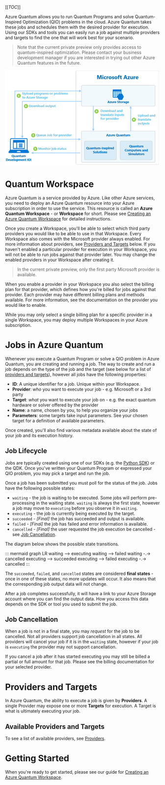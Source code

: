 [[_TOC_]]

Azure Quantum allows you to run Quantum Programs and solve Quantum-Inspired Optimization (QIO) problems in the cloud. Azure Quantum takes these jobs and schedules them with the desired provider for execution. Using our SDKs and tools you can easily run a job against multiple providers and targets to find the one that will work best for your scenario.

> Note that the current private preview only provides access to quantum-inspired optimization. Please contact your business development manager if you are interested in trying out other Azure Quantum features in the future.

![Azure Quantum Overview](../media/azure-quantum-flow-diagram.png)

# Quantum Workspace
Azure Quantum is a service provided by Azure. Like other Azure services, you need to deploy an Azure Quantum resource into your Azure subscription in order to use the service. This resource is called an **Azure Quantum Workspace** - or **Workspace** for short. Please see [Creating an Azure Quantum Workspace](/Guides/Creating-an-Azure-Quantum-Workspace) for detailed instructions.

Once you create a Workspace, you'll be able to select which third party providers you would like to be able to use in that Workspace. Every Workspace also comes with the Microsoft provider always enabled. For more information about providers, see [Providers and Targets](#Providers-and-Targets) below. If you haven't enabled a particular provider for execution in your Workspace, you will not be able to run jobs against that provider later. You may change the enabled providers in your Workspace after creating it.
> In the current private preview, only the first party Microsoft provider is available.

When you enable a provider in your Workspace you also select the billing plan for that provider, which defines how you're billed for jobs against that provider. Each provider may have different billing plans and methods available. For more information, see the documentation on the provider you would like to enable.

While you may only select a single billing plan for a specific provider in a single Workspace, you may deploy multiple Workspaces in your Azure subscription.

# Jobs in Azure Quantum
Whenever you execute a Quantum Program or solve a QIO problem in Azure Quantum, you are creating and running a job. The way to create and run a job depends on the type of the job and the target (see below for a list of [providers and targets](#Providers-and-Targets)), however all jobs have the following properties:
- **ID**: A unique identifier for a job. Unique within your Workspace.
- **Provider**: _who_ you want to execute your job - e.g. Microsoft or a 3rd party
- **Target**: _what_ you want to execute your job on - e.g. the exact quantum hardware or solver offered by the provider
- **Name**: a name, chosen by you, to help you organize your jobs
- **Parameters**: some targets take input parameters. See your chosen target for a definition of available parameters.

Once created, you'll also find various metadata available about the state of your job and its execution history.

## Job Lifecycle
Jobs are typically created using one of our SDKs (e.g. the [Python SDK](/Guides/Using-the-Python-SDK)) or the QDK. Once you've written your Quantum Program or expressed your QIO problem, you may pick a target and run the job.

Once a job has been submitted you must poll for the status of the job. Jobs have the following possible states:
- `waiting` - the job is waiting to be executed. Some jobs will perform pre-processing in the waiting state. `waiting` is always the first state, however a job may move to `executing` before you observe it in `waiting`.
- `executing` - the job is currently being executed by the target.
- `succeeded` - _[Final]_ the job has succeeded and output is available.
- `failed` - _[Final]_ the job has failed and error information is available.
- `cancelled` - _[Final]_ the user requested the job execution be cancelled - see [Job Cancellation](#Job-Cancellation).

The diagram below shows the possible state transitions.

::: mermaid
graph LR
    waiting --> executing
    waiting --> failed
    waiting -.-> cancelled
    executing --> succeeded
    executing --> failed
    executing -.-> cancelled
:::

The `succeeded`, `failed`, and `cancelled` states are considered **final states** - once in one of these states, no more updates will occur. It also means that the corresponding job output data will not change.

After a job completes successfully, it will have a link to your Azure Storage account where you can find the output data. How you access this data depends on the SDK or tool you used to submit the job.

## Job Cancellation
When a job is not in a final state, you may _request_ for the job to be cancelled. Not all providers support job cancellation in all states. All providers will cancel your job if it is in the `waiting` state, however if your job is `executing` the provider may not support cancellation.

If you cancel a job after it has started executing you may still be billed a partial or full amount for that job. Please see the billing documentation for your selected provider.

# Providers and Targets
In Azure Quantum, the ability to execute a job is given by **Providers**. A single Provider may expose one or more **Targets** for execution. A Target is what is ultimately executing your job.

## Available Providers and Targets
To see a list of available providers, see [Providers](/Reference/Providers).

# Getting Started
When you're ready to get started, please see our guide for [Creating an Azure Quantum Workspace](Guides/Create-quantum-workspaces-with-the-Azure-portal.md).